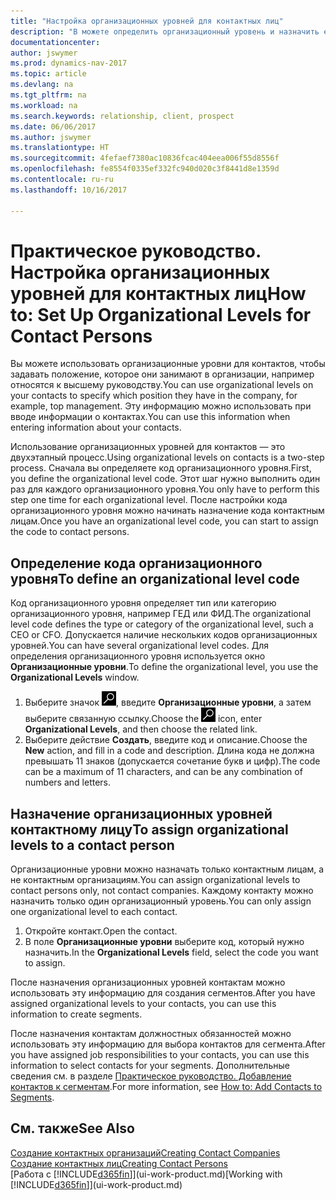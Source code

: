 ```yaml
---
title: "Настройка организационных уровней для контактных лиц"
description: "В можете определить организационный уровень и назначить его контакту, чтобы указать положение, которое они занимают в организации, например относятся к высшему руководству."
documentationcenter: 
author: jswymer
ms.prod: dynamics-nav-2017
ms.topic: article
ms.devlang: na
ms.tgt_pltfrm: na
ms.workload: na
ms.search.keywords: relationship, client, prospect
ms.date: 06/06/2017
ms.author: jswymer
ms.translationtype: HT
ms.sourcegitcommit: 4fefaef7380ac10836fcac404eea006f55d8556f
ms.openlocfilehash: fe8554f0335ef332fc940d020c3f8441d8e1359d
ms.contentlocale: ru-ru
ms.lasthandoff: 10/16/2017

---
```

# <a name="how-to-set-up-organizational-levels-for-contact-persons"></a><span data-ttu-id="27fff-103">Практическое руководство. Настройка организационных уровней для контактных лиц</span><span class="sxs-lookup"><span data-stu-id="27fff-103">How to: Set Up Organizational Levels for Contact Persons</span></span>
<span data-ttu-id="27fff-104">Вы можете использовать организационные уровни для контактов, чтобы задавать положение, которое они занимают в организации, например относятся к высшему руководству.</span><span class="sxs-lookup"><span data-stu-id="27fff-104">You can use organizational levels on your contacts to specify which position they have in the company, for example, top management.</span></span> <span data-ttu-id="27fff-105">Эту информацию можно использовать при вводе информации о контактах.</span><span class="sxs-lookup"><span data-stu-id="27fff-105">You can use this information when entering information about your contacts.</span></span>

<span data-ttu-id="27fff-106">Использование организационных уровней для контактов — это двухэтапный процесс.</span><span class="sxs-lookup"><span data-stu-id="27fff-106">Using organizational levels on contacts is a two-step process.</span></span> <span data-ttu-id="27fff-107">Сначала вы определяете код организационного уровня.</span><span class="sxs-lookup"><span data-stu-id="27fff-107">First, you define the organizational level code.</span></span> <span data-ttu-id="27fff-108">Этот шаг нужно выполнить один раз для каждого организационного уровня.</span><span class="sxs-lookup"><span data-stu-id="27fff-108">You only have to perform this step one time for each organizational level.</span></span> <span data-ttu-id="27fff-109">После настройки кода организационного уровня можно начинать назначение кода контактным лицам.</span><span class="sxs-lookup"><span data-stu-id="27fff-109">Once you have an organizational level code, you can start to assign the code to contact persons.</span></span>

## <a name="to-define-an-organizational-level-code"></a><span data-ttu-id="27fff-110">Определение кода организационного уровня</span><span class="sxs-lookup"><span data-stu-id="27fff-110">To define an organizational level code</span></span>
<span data-ttu-id="27fff-111">Код организационного уровня определяет тип или категорию организационного уровня, например ГЕД или ФИД.</span><span class="sxs-lookup"><span data-stu-id="27fff-111">The organizational level code defines the type or category of the organizational level, such a CEO  or CFO.</span></span> <span data-ttu-id="27fff-112">Допускается наличие нескольких кодов организационных уровней.</span><span class="sxs-lookup"><span data-stu-id="27fff-112">You can have several organizational level codes.</span></span> <span data-ttu-id="27fff-113">Для определения организационного уровня используется окно **Организационные уровни**.</span><span class="sxs-lookup"><span data-stu-id="27fff-113">To define the organizational level, you use the **Organizational Levels** window.</span></span>

1. <span data-ttu-id="27fff-114">Выберите значок ![Поиск страницы или отчета](media/ui-search/search_small.png "Значок поиска страницы или отчета"), введите **Организационные уровни**, а затем выберите связанную ссылку.</span><span class="sxs-lookup"><span data-stu-id="27fff-114">Choose the ![Search for Page or Report](media/ui-search/search_small.png "Search for Page or Report icon") icon, enter **Organizational Levels**, and then choose the related link.</span></span>
2. <span data-ttu-id="27fff-115">Выберите действие **Создать**, введите код и описание.</span><span class="sxs-lookup"><span data-stu-id="27fff-115">Choose the **New** action, and fill in a code and description.</span></span> <span data-ttu-id="27fff-116">Длина кода не должна превышать 11 знаков (допускается сочетание букв и цифр).</span><span class="sxs-lookup"><span data-stu-id="27fff-116">The code can be a maximum of 11 characters, and can be any combination of numbers and letters.</span></span>

## <a name="to-assign-organizational-levels-to-a-contact-person"></a><span data-ttu-id="27fff-117">Назначение организационных уровней контактному лицу</span><span class="sxs-lookup"><span data-stu-id="27fff-117">To assign organizational levels to a contact person</span></span>
<span data-ttu-id="27fff-118">Организационные уровни можно назначать только контактным лицам, а не контактным организациям.</span><span class="sxs-lookup"><span data-stu-id="27fff-118">You can assign organizational levels to contact persons only, not contact companies.</span></span> <span data-ttu-id="27fff-119">Каждому контакту можно назначить только один организационный уровень.</span><span class="sxs-lookup"><span data-stu-id="27fff-119">You can only assign one organizational level to each contact.</span></span>

1. <span data-ttu-id="27fff-120">Откройте контакт.</span><span class="sxs-lookup"><span data-stu-id="27fff-120">Open the contact.</span></span>
2. <span data-ttu-id="27fff-121">В поле **Организационные уровни** выберите код, который нужно назначить.</span><span class="sxs-lookup"><span data-stu-id="27fff-121">In the **Organizational Levels** field, select the code you want to assign.</span></span>

<span data-ttu-id="27fff-122">После назначения организационных уровней контактам можно использовать эту информацию для создания сегментов.</span><span class="sxs-lookup"><span data-stu-id="27fff-122">After you have assigned organizational levels to your contacts, you can use this information to create segments.</span></span>

<span data-ttu-id="27fff-123">После назначения контактам должностных обязанностей можно использовать эту информацию для выбора контактов для сегмента.</span><span class="sxs-lookup"><span data-stu-id="27fff-123">After you have assigned job responsibilities to your contacts, you can use this information to select contacts for your segments.</span></span> <span data-ttu-id="27fff-124">Дополнительные сведения см. в разделе [Практическое руководство. Добавление контактов к сегментам](marketing-add-contact-segment.md).</span><span class="sxs-lookup"><span data-stu-id="27fff-124">For more information, see [How to: Add Contacts to Segments](marketing-add-contact-segment.md).</span></span>

## <a name="see-also"></a><span data-ttu-id="27fff-125">См. также</span><span class="sxs-lookup"><span data-stu-id="27fff-125">See Also</span></span>
[<span data-ttu-id="27fff-126">Создание контактных организаций</span><span class="sxs-lookup"><span data-stu-id="27fff-126">Creating Contact Companies</span></span>](marketing-create-contact-companies.md)  
[<span data-ttu-id="27fff-127">Создание контактных лиц</span><span class="sxs-lookup"><span data-stu-id="27fff-127">Creating Contact Persons</span></span>](marketing-create-contact-persons.md)  
<span data-ttu-id="27fff-128">[Работа с [!INCLUDE[d365fin](includes/d365fin_md.md)]](ui-work-product.md)</span><span class="sxs-lookup"><span data-stu-id="27fff-128">[Working with [!INCLUDE[d365fin](includes/d365fin_md.md)]](ui-work-product.md)</span></span>  

